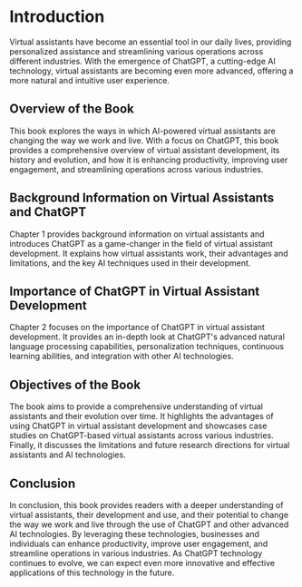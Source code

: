 Introduction
============

Virtual assistants have become an essential tool in our daily lives, providing personalized assistance and streamlining various operations across different industries. With the emergence of ChatGPT, a cutting-edge AI technology, virtual assistants are becoming even more advanced, offering a more natural and intuitive user experience.

Overview of the Book
--------------------

This book explores the ways in which AI-powered virtual assistants are changing the way we work and live. With a focus on ChatGPT, this book provides a comprehensive overview of virtual assistant development, its history and evolution, and how it is enhancing productivity, improving user engagement, and streamlining operations across various industries.

Background Information on Virtual Assistants and ChatGPT
--------------------------------------------------------

Chapter 1 provides background information on virtual assistants and introduces ChatGPT as a game-changer in the field of virtual assistant development. It explains how virtual assistants work, their advantages and limitations, and the key AI techniques used in their development.

Importance of ChatGPT in Virtual Assistant Development
------------------------------------------------------

Chapter 2 focuses on the importance of ChatGPT in virtual assistant development. It provides an in-depth look at ChatGPT's advanced natural language processing capabilities, personalization techniques, continuous learning abilities, and integration with other AI technologies.

Objectives of the Book
----------------------

The book aims to provide a comprehensive understanding of virtual assistants and their evolution over time. It highlights the advantages of using ChatGPT in virtual assistant development and showcases case studies on ChatGPT-based virtual assistants across various industries. Finally, it discusses the limitations and future research directions for virtual assistants and AI technologies.

Conclusion
----------

In conclusion, this book provides readers with a deeper understanding of virtual assistants, their development and use, and their potential to change the way we work and live through the use of ChatGPT and other advanced AI technologies. By leveraging these technologies, businesses and individuals can enhance productivity, improve user engagement, and streamline operations in various industries. As ChatGPT technology continues to evolve, we can expect even more innovative and effective applications of this technology in the future.
